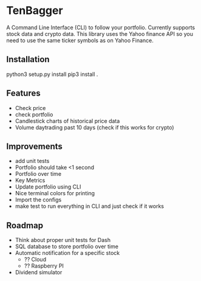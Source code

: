 # TenBagger
A Command Line Interface (CLI) to follow your portfolio. Currently supports stock data and crypto data. This library uses the Yahoo finance API so you need to use the same ticker symbols as on Yahoo Finance.

## Installation
python3 setup.py install
pip3 install .

## Features
- Check price
- check portfolio
- Candlestick charts of historical price data
- Volume daytrading past 10 days (check if this works for crypto)

## Improvements
- add unit tests
- Portfolio should take <1 second
- Portfolio over time
- Key Metrics
- Update portfolio using CLI
- Nice terminal colors for printing
- Import the configs
- make test to run everything in CLI and just check if it works

## Roadmap
- Think about proper unit tests for Dash
- SQL database to store portfolio over time
- Automatic notification for a specific stock
  - ?? Cloud
  - ?? Raspberry PI
- Dividend simulator
